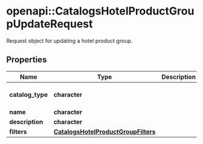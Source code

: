 # openapi::CatalogsHotelProductGroupUpdateRequest

Request object for updating a hotel product group.

## Properties
Name | Type | Description | Notes
------------ | ------------- | ------------- | -------------
**catalog_type** | **character** |  | [optional] [Enum: [HOTEL]] 
**name** | **character** |  | [optional] 
**description** | **character** |  | [optional] 
**filters** | [**CatalogsHotelProductGroupFilters**](CatalogsHotelProductGroupFilters.md) |  | [optional] 



